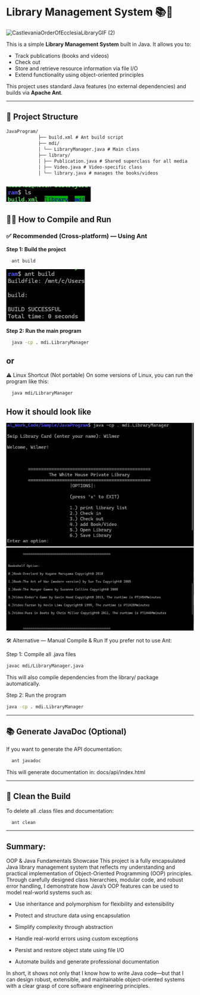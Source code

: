 # Library Management System 📚📼

![CastlevaniaOrderOfEcclesiaLibraryGIF (2)](https://github.com/user-attachments/assets/9eb22a98-68bf-472e-8a33-8b55a4c4f054)

This is a simple **Library Management System** built in Java. It allows you to:
- Track publications (books and videos)
- Check out 
- Store and retrieve resource information via file I/O
- Extend functionality using object-oriented principles

This project uses standard Java features (no external dependencies) and builds via **Apache Ant**.

---

## 📁 Project Structure
   ````text
JavaProgram/
               ├── build.xml # Ant build script
               ├── mdi/
               │ └── LibraryManager.java # Main class
               ├── library/
               │ ├── Publication.java # Shared superclass for all media
               │ ├── Video.java # Video-specific class
               │ └── library.java # manages the books/videos
  ````
![list example](example.png)
---

## 🧑‍💻 How to Compile and Run

### ✅ Recommended (Cross-platform) — Using Ant

**Step 1: Build the project**
```bash
  ant build
```
![compile](compile.png)

**Step 2: Run the main program**
```bash
  java -cp . mdi.LibraryManager
```
## or

⚠️ Linux Shortcut (Not portable)
On some versions of Linux, you can run the program like this:
```bash
  java mdi/LibraryManager
```

## How it should look like

![the main menu](LibraryIntro.png)
![list of books example](listbooks.png)

🛠 Alternative — Manual Compile & Run
If you prefer not to use Ant:

Step 1: Compile all .java files

```bash
javac mdi/LibraryManager.java
```
This will also compile dependencies from the library/ package automatically.

Step 2: Run the program

```bash
java -cp . mdi.LibraryManager
```

---

## 📚 Generate JavaDoc (Optional)
If you want to generate the API documentation:
```bash
  ant javadoc
```
This will generate documentation in: docs/api/index.html

---

## 🧹 Clean the Build
To delete all .class files and documentation:

```bash
  ant clean
```
---
## Summary:
OOP & Java Fundamentals Showcase
This project is a fully encapsulated Java library management system that reflects my understanding and practical implementation of Object-Oriented Programming (OOP) principles.
Through carefully designed class hierarchies, modular code, and robust error handling, I demonstrate how Java’s OOP features can be used to model real-world systems such as:

* Use inheritance and polymorphism for flexibility and extensibility

* Protect and structure data using encapsulation

* Simplify complexity through abstraction

* Handle real-world errors using custom exceptions

* Persist and restore object state using file I/O

* Automate builds and generate professional documentation

In short, it shows not only that I know how to write Java code—but that I can design robust, extensible, and maintainable object-oriented systems with a clear grasp of core software engineering principles.
